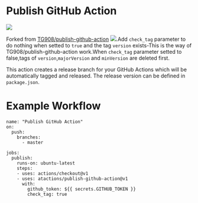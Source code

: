 # Publish GitHub Action
![](https://img.shields.io/github/v/release/atactions/publish-github-action?style=flat-square)

Forked from [TG908/publish-github-action](https://github.com/TG908/publish-github-action) ![](https://img.shields.io/github/v/release/tg908/publish-github-action?style=flat-square).Add `check_tag` parameter to do nothing when setted to `true` and the tag `version` exists-This is the way of TG908/publish-github-action work.When `check_tag` parameter setted to false,tags of `version`,`majorVersion` and `minVersion` are deleted first.

This action creates a release branch for your GitHub Actions which will be automatically tagged and released. The release version can be  defined in `package.json`.

# Example Workflow

```
name: "Publish GitHub Action"
on:
  push:
    branches:    
      - master

jobs:
  publish:
    runs-on: ubuntu-latest
    steps:
    - uses: actions/checkout@v1
    - uses: atactions/publish-github-action@v1
      with:
        github_token: ${{ secrets.GITHUB_TOKEN }}
        check_tag: true
```
